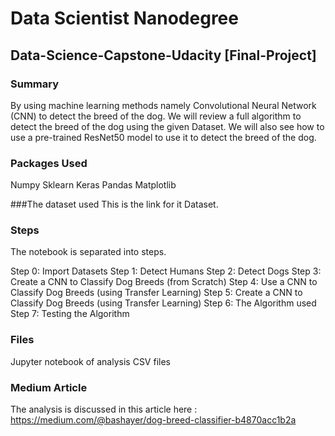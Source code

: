 # Data Scientist Nanodegree
## Data-Science-Capstone-Udacity [Final-Project]

### Summary
By using machine learning methods namely Convolutional Neural Network (CNN) to detect the breed of the dog. We will review a full algorithm to detect the breed of the dog using the given Dataset. We will also see how to use a pre-trained ResNet50 model to use it to detect the breed of the dog.

### Packages Used
Numpy
Sklearn
Keras
Pandas
Matplotlib

###The dataset used 
This is the link for it Dataset.
### Steps
The notebook is separated into steps.

Step 0: Import Datasets
Step 1: Detect Humans
Step 2: Detect Dogs
Step 3: Create a CNN to Classify Dog Breeds (from Scratch)
Step 4: Use a CNN to Classify Dog Breeds (using Transfer Learning)
Step 5: Create a CNN to Classify Dog Breeds (using Transfer Learning)
Step 6: The Algorithm used
Step 7: Testing the  Algorithm

### Files
Jupyter notebook of analysis
CSV files

### Medium Article

The analysis is discussed in this article here :
https://medium.com/@bashayer/dog-breed-classifier-b4870acc1b2a
